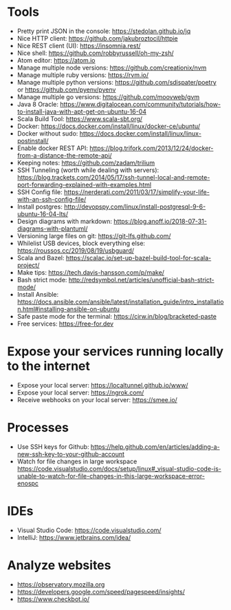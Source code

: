 
# Tools
- Pretty print JSON in the console: https://stedolan.github.io/jq
- Nice HTTP client: https://github.com/jakubroztocil/httpie
- Nice REST client (UI): https://insomnia.rest/
- Nice shell: https://github.com/robbyrussell/oh-my-zsh/
- Atom editor: https://atom.io
- Manage multiple node versions: https://github.com/creationix/nvm
- Manage multiple ruby versions: https://rvm.io/
- Manage multiple python versions: https://github.com/sdispater/poetry or https://github.com/pyenv/pyenv
- Manage multiple go versions: https://github.com/moovweb/gvm
- Java 8 Oracle: https://www.digitalocean.com/community/tutorials/how-to-install-java-with-apt-get-on-ubuntu-16-04
- Scala Build Tool: https://www.scala-sbt.org/
- Docker: https://docs.docker.com/install/linux/docker-ce/ubuntu/
- Docker without sudo: https://docs.docker.com/install/linux/linux-postinstall/
- Enable docker REST API: https://blog.trifork.com/2013/12/24/docker-from-a-distance-the-remote-api/
- Keeping notes: https://github.com/zadam/trilium
- SSH Tunneling (worth while dealing with servers): https://blog.trackets.com/2014/05/17/ssh-tunnel-local-and-remote-port-forwarding-explained-with-examples.html
- SSH Config file: https://nerderati.com/2011/03/17/simplify-your-life-with-an-ssh-config-file/
- Install postgres: http://devopspy.com/linux/install-postgresql-9-6-ubuntu-16-04-lts/
- Design diagrams with markdown: https://blog.anoff.io/2018-07-31-diagrams-with-plantuml/
- Versioning large files on git: https://git-lfs.github.com/
- Whilelist USB devices, block everything else: https://roussos.cc/2019/08/19/usbguard/
- Scala and Bazel: https://scalac.io/set-up-bazel-build-tool-for-scala-project/
- Make tips: https://tech.davis-hansson.com/p/make/
- Bash strict mode: http://redsymbol.net/articles/unofficial-bash-strict-mode/
- Install Ansible: https://docs.ansible.com/ansible/latest/installation_guide/intro_installation.html#installing-ansible-on-ubuntu
- Safe paste mode for the terminal: https://cirw.in/blog/bracketed-paste
- Free services: https://free-for.dev


# Expose your services running locally to the internet
- Expose your local server: https://localtunnel.github.io/www/
- Expose your local server: https://ngrok.com/
- Receive webhooks on your local server: https://smee.io/

# Processes
- Use SSH keys for Github: https://help.github.com/en/articles/adding-a-new-ssh-key-to-your-github-account
- Watch for file changes in large workspace https://code.visualstudio.com/docs/setup/linux#_visual-studio-code-is-unable-to-watch-for-file-changes-in-this-large-workspace-error-enospc

# IDEs
- Visual Studio Code: https://code.visualstudio.com/
- IntelliJ: https://www.jetbrains.com/idea/

# Analyze websites
- https://observatory.mozilla.org
- https://developers.google.com/speed/pagespeed/insights/
- https://www.checkbot.io/
